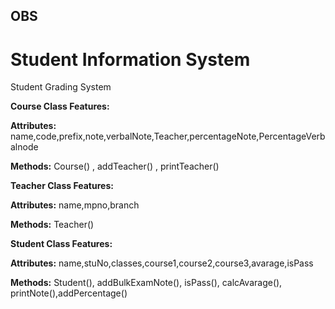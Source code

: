 ## OBS
# Student Information System

Student Grading System

**Course Class Features:**

**Attributes:** name,code,prefix,note,verbalNote,Teacher,percentageNote,PercentageVerbalnode

**Methods:** Course() , addTeacher() , printTeacher()


**Teacher Class Features:**

**Attributes:** name,mpno,branch

**Methods:** Teacher()


**Student Class Features:**

**Attributes:** name,stuNo,classes,course1,course2,course3,avarage,isPass

**Methods:** Student(), addBulkExamNote(), isPass(), calcAvarage(), printNote(),addPercentage()
